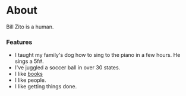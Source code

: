 # About

Bill Zito is a human.

### Features

- I taught my family's dog how to sing to the piano in a few hours. He sings a 5f#.
- I've juggled a soccer ball in over 30 states.
- I like [books](https://www.goodreads.com/review/list/107138592-bill-zito?order=d&ref=nav_mybooks&shelf=read&sort=rating)
- I like people.
- I like getting things done.
